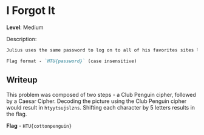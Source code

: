 # I Forgot It

**Level**: Medium

Description:

```markdown
Julius uses the same password to log on to all of his favorites sites like Neopets, Club Penguin, and Webkinz. He's trying to log in, but forgot his password! He only has it written down in a code, can you help him get his password to log back in?

Flag format - `HTU{password}` (case insensitive)
```

## Writeup

This problem was composed of two steps - a Club Penguin cipher, followed by a Caesar Cipher. Decoding the picture using the Club Penguin cipher would result in `htyytsujslzns`. Shifting each character by 5 letters results in the flag.

**Flag** - `HTU{cottonpenguin}`
